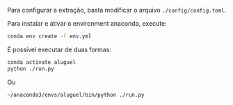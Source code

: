 Para configurar a extração, basta modificar o arquivo `./config/config.toml`.

Para instalar e ativar o environment anaconda, execute:

```sh
conda env create -f env.yml
```

É possível executar de duas formas:

```sh
conda activate aluguel
python ./run.py
```

Ou

```sh
~/anaconda3/envs/aluguel/bin/python ./run.py
```
